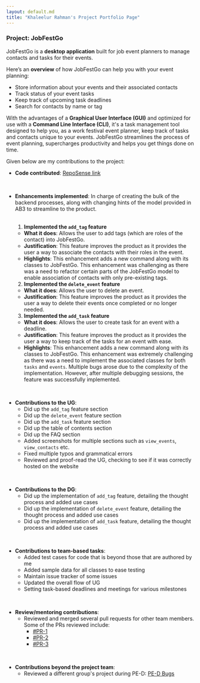 ```yaml
---
layout: default.md
title: "Khaleelur Rahman's Project Portfolio Page"
---
```


### Project: JobFestGo

JobFestGo is a **desktop application** built for job event planners to manage contacts and tasks for their events.

Here’s an **overview** of how JobFestGo can help you with your event planning:
- Store information about your events and their associated contacts
- Track status of your event tasks
- Keep track of upcoming task deadlines
- Search for contacts by name or tag

With the advantages of a **Graphical User Interface (GUI)**
and optimized for use with a **Command Line Interface (CLI)**,
it's a task management tool designed to help you, as a work festival event planner,
keep track of tasks and contacts unique to your events. JobFestGo streamlines the process of event planning,
supercharges productivity and helps you get things done on time.

Given below are my contributions to the project:
* **Code contributed**: [RepoSense link](https://nus-cs2103-ay2324s1.github.io/tp-dashboard/?search=khaleelur-rahman&breakdown=true)

<br>

* **Enhancements implemented**:
  In charge of creating the bulk of the backend processes, along with changing hints of the model provided in AB3 to streamline to the product.

  <br>

  1) **Implemented the `add_tag` feature**
  - **What it does**: Allows the user to add tags (which are roles of the contact) into JobFestGo.
  - **Justification**: This feature improves the product as it provides the user a way to associate the contacts with their roles in the event.
  - **Highlights**: This enhancement adds a new command along with its classes to JobFestGo. This enhancement was challenging as there was a need to refactor certain parts of the JobFestGo model to enable association of contacts with only pre-existing tags.
  2) **Implemented the `delete_event` feature**
    - **What it does**: Allows the user to delete an event.
    - **Justification**: This feature improves the product as it provides the user a way to delete their events once completed or no longer needed.
  3) **Implemented the `add_task` feature**
    - **What it does**: Allows the user to create task for an event with a deadline.
    - **Justification**: This feature improves the product as it provides the user a way to keep track of the tasks for an event with ease.
    - **Highlights**: This enhancement adds a new command along with its classes to JobFestGo. This enhancement was extremely challenging as there was a need to implement the associated classes for both `tasks` and `events`. Multiple bugs arose due to the complexity of the implementation. However, after multiple debugging sessions, the feature was successfully implemented.


<br>

* **Contributions to the UG**:
  - Did up the `add_tag` feature section
  - Did up the `delete_event` feature section
  - Did up the `add_task` feature section
  - Did up the table of contents section
  - Did up the FAQ section
  - Added screenshots for multiple sections such as `view_events`, `view_contacts` etc.
  - Fixed multiple typos and grammatical errors
  - Reviewed and proof-read the UG, checking to see if it was correctly hosted on the website

<br>

* **Contributions to the DG**:
  - Did up the implementation of `add_tag` feature, detailing the thought process and added use cases
  - Did up the implementation of `delete_event` feature, detailing the thought process and added use cases
  - Did up the implementation of `add_task` feature, detailing the thought process and added use cases

<br>

* **Contributions to team-based tasks**:
  - Added test cases for code that is beyond those that are authored by me
  - Added sample data for all classes to ease testing
  - Maintain issue tracker of some issues
  - Updated the overall flow of UG
  - Setting task-based deadlines and meetings for various milestones

<br>

* **Review/mentoring contributions**:
  - Reviewed and merged several pull requests for other team members. Some of the PRs reviewed include:
    - [#PR-1](https://github.com/AY2324S1-CS2103T-T09-1/tp/pull/226)
    - [#PR-2](https://github.com/AY2324S1-CS2103T-T09-1/tp/pull/103)
    - [#PR-3](https://github.com/AY2324S1-CS2103T-T09-1/tp/pull/59)

<br>

* **Contributions beyond the project team**:
  - Reviewed a different group's project during PE-D: [PE-D Bugs](https://github.com/Khaleelur-Rahman/ped/issues)
